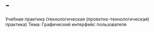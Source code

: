 # -
Учебная практика (технологическая (проектно-технологическая) практика) Тема: Графический интерфейс пользователя
